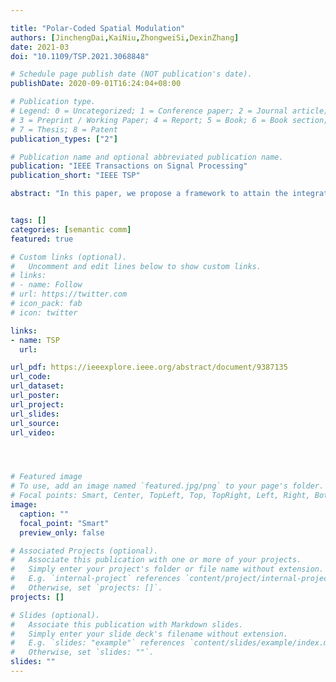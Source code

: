```yaml
---

title: "Polar-Coded Spatial Modulation"
authors: [JinchengDai,KaiNiu,ZhongweiSi,DexinZhang]
date: 2021-03
doi: "10.1109/TSP.2021.3068848"

# Schedule page publish date (NOT publication's date).
publishDate: 2020-09-01T16:24:04+08:00

# Publication type.
# Legend: 0 = Uncategorized; 1 = Conference paper; 2 = Journal article;
# 3 = Preprint / Working Paper; 4 = Report; 5 = Book; 6 = Book section;
# 7 = Thesis; 8 = Patent
publication_types: ["2"]

# Publication name and optional abbreviated publication name.
publication: "IEEE Transactions on Signal Processing"
publication_short: "IEEE TSP"

abstract: "In this paper, we propose a framework to attain the integrated design of polar coding and spatial modulation (SM) such that the performance of coded SM-MIMO system can be efficiently improved. This Polar-SM framework recognizes SM and polar coding from a unified perspective of polarization by which the original SM-MIMO channel is split into a series of bit polarized subchannels under the three-stage channel transform, i.e., index-symbol→modulation→bit partitions. This paradigm exploits the underlying weak polarization effect within the SM signal, then concatenates with the binary polarization in polar coding, forming a signal-coding cascaded polarization framework. In particular, the first stage channel transform serially decomposes the original SM-MIMO channel into the index subchannel and the symbol subchannel. This mechanism follows the chain rule of mutual information, which preserves the capacity and maximizes the polarization effect. Combining with modulation and bit partitions, we prove the capacity-achieving property of Polar-SM. From the point of practicality, we propose a rate-filling method to realize a fast and low-complexity code construction of Polar-SM. Guided by the three-stage channel transform, we design a glued successive cancellation list (gSCL) decoding algorithm at the receiver to integrate SM detection and polar decoding as a collaborative ensemble. Simulation results validate the performance gain of Polar-SM over state-of-the-art polar-coded MIMO systems and LDPC-coded SM systems."


tags: []
categories: [semantic comm]
featured: true

# Custom links (optional).
#   Uncomment and edit lines below to show custom links.
# links:
# - name: Follow
# url: https://twitter.com
# icon_pack: fab
# icon: twitter

links:
- name: TSP
  url: 

url_pdf: https://ieeexplore.ieee.org/abstract/document/9387135
url_code: 
url_dataset:
url_poster:
url_project:
url_slides:
url_source: 
url_video:




# Featured image
# To use, add an image named `featured.jpg/png` to your page's folder. 
# Focal points: Smart, Center, TopLeft, Top, TopRight, Left, Right, BottomLeft, Bottom, BottomRight.
image:
  caption: ""
  focal_point: "Smart"
  preview_only: false

# Associated Projects (optional).
#   Associate this publication with one or more of your projects.
#   Simply enter your project's folder or file name without extension.
#   E.g. `internal-project` references `content/project/internal-project/index.md`.
#   Otherwise, set `projects: []`.
projects: []

# Slides (optional).
#   Associate this publication with Markdown slides.
#   Simply enter your slide deck's filename without extension.
#   E.g. `slides: "example"` references `content/slides/example/index.md`.
#   Otherwise, set `slides: ""`.
slides: ""
---
```

